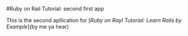 #Ruby on Rail Tutorial: second first app

This is the second apllication for [*Ruby on Rayl Tutorial: Learn Rails by Example*](by me ya hear)
